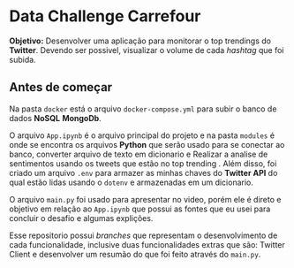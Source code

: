 # Data Challenge Carrefour
**Objetivo:** Desenvolver uma aplicação para monitorar o top trendings do **Twitter**. Devendo ser possivel, visualizar o volume de cada *hashtag* que foi subida.

## Antes de começar
Na pasta `docker` está o arquivo `docker-compose.yml` para subir o banco de dados **NoSQL** **MongoDb**. 

O arquivo `App.ipynb` é o arquivo principal do projeto e na pasta `modules` é onde se encontra os arquivos **Python** que serão usado para se conectar ao banco, converter arquivo de texto em dicionario e Realizar a analise de sentimentos usando os tweets que estão no top trending . Além disso, foi criado um arquivo `.env` para armazer as minhas chaves do **Twitter API** do qual estão lidas usando o `dotenv` e armazenadas em um dicionario.


O arquivo `main.py` foi usado para apresentar no video, porém ele é direto e objetivo em relação ao `App.ipynb` que possui as fontes que eu usei para concluir o desafio e algumas explições.

Esse repositorio possui *branches* que representam o desenvolvimento de cada funcionalidade, inclusive duas funcionalidades extras que são: Twitter Client e desenvolver um resumão do que foi feito através do `main.py`.

